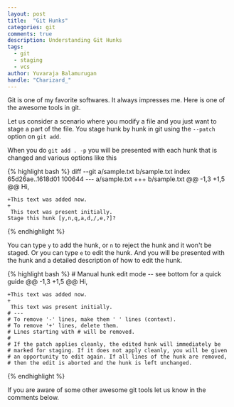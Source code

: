 ```yaml
---
layout: post
title:  "Git Hunks"
categories: git
comments: true
description: Understanding Git Hunks
tags: 
  - git
  - staging
  - vcs
author: Yuvaraja Balamurugan
handle: "Charizard_"
---
```

Git is one of my favorite softwares. It always impresses me. Here is one of the awesome tools in git.

Let us consider a scenario where you modify a file and you just want to stage a part of the file. You stage hunk by hunk in git using the <code>--patch</code> option on <code>git add</code>.

When you do <code>git add . -p</code> you will be presented with each hunk that is changed and various options like this

{% highlight bash %}
    diff --git a/sample.txt b/sample.txt
    index 65d26ae..1618d01 100644
    --- a/sample.txt
    +++ b/sample.txt
    @@ -1,3 +1,5 @@
     Hi,
     
    +This text was added now.
    +
     This text was present initially.
    Stage this hunk [y,n,q,a,d,/,e,?]? 
{% endhighlight %}

You can type <code>y</code> to add the hunk, or <code>n</code> to reject the hunk and it won't be staged. Or you can type <code>e</code> to edit the hunk. And you will be presented with the hunk and a detailed description of how to edit the hunk.

{% highlight bash %}
    # Manual hunk edit mode -- see bottom for a quick guide
    @@ -1,3 +1,5 @@
     Hi,
    
    +This text was added now.
    +
     This text was present initially.
    # ---
    # To remove '-' lines, make them ' ' lines (context).
    # To remove '+' lines, delete them.
    # Lines starting with # will be removed.
    #
    # If the patch applies cleanly, the edited hunk will immediately be
    # marked for staging. If it does not apply cleanly, you will be given
    # an opportunity to edit again. If all lines of the hunk are removed,
    # then the edit is aborted and the hunk is left unchanged.
{% endhighlight %}

If you are aware of some other awesome git tools let us know in the comments below.
